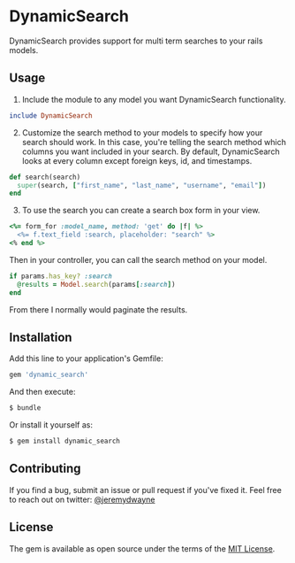# DynamicSearch
DynamicSearch provides support for multi term searches to your rails models.

## Usage
1. Include the module to any model you want DynamicSearch functionality.  
```ruby
include DynamicSearch
```

2. Customize the search method to your models to specify how your search should work. In
   this case, you're telling the search method which columns you want included in your
   search. By default, DynamicSearch looks at every column except foreign keys, id,
   and timestamps.
```ruby  
def search(search)  
  super(search, ["first_name", "last_name", "username", "email"])  
end  
```

3. To use the search you can create a search box form in your view.  
```ruby  
<%= form_for :model_name, method: 'get' do |f| %>  
  <%= f.text_field :search, placeholder: "search" %>  
<% end %>  
```  
Then in your controller, you can call the search method on your model.  
```ruby  
if params.has_key? :search  
  @results = Model.search(params[:search])  
end  
```
From there I normally would paginate the results.

## Installation
Add this line to your application's Gemfile:  

```ruby
gem 'dynamic_search'
```

And then execute:  
```bash
$ bundle
```

Or install it yourself as:  
```bash
$ gem install dynamic_search
```

## Contributing
If you find a bug, submit an issue or pull request if you've fixed it. Feel free to reach
out on twitter: [@jeremydwayne](https://www.twitter.com/jeremydwayne)

## License
The gem is available as open source under the terms of the [MIT License](http://opensource.org/licenses/MIT).
